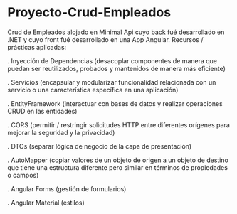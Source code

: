 # Proyecto-Crud-Empleados
Crud de Empleados alojado en Minimal Api cuyo back fué desarrollado en .NET y cuyo front fué desarrollado en una App Angular. Recursos / prácticas aplicadas:

. Inyección de Dependencias (desacoplar componentes de manera que puedan ser reutilizados, probados y mantenidos de manera más eficiente)

. Servicios (encapsular y modularizar funcionalidad relacionada con un servicio o una característica específica en una aplicación)

. EntityFramework (interactuar con bases de datos y realizar operaciones CRUD en las entidades)

. CORS (permitir / restringir solicitudes HTTP entre diferentes orígenes para mejorar la seguridad y la privacidad)

. DTOs (separar lógica de negocio de la capa de presentación)

. AutoMapper (copiar valores de un objeto de origen a un objeto de destino que tiene una estructura diferente pero similar en términos de propiedades o campos)

. Angular Forms (gestión de formularios)

. Angular Material (estilos)
